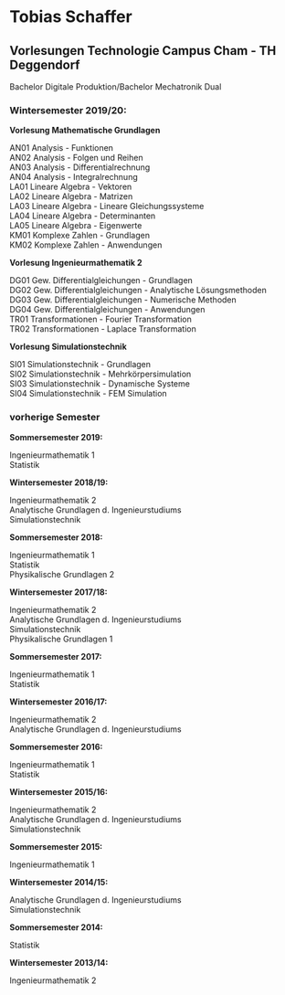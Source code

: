 # Tobias Schaffer

## Vorlesungen Technologie Campus Cham - TH Deggendorf

Bachelor Digitale Produktion/Bachelor Mechatronik Dual  

### Wintersemester 2019/20:

**Vorlesung Mathematische Grundlagen**  

AN01 Analysis - Funktionen  
AN02 Analysis - Folgen und Reihen  
AN03 Analysis - Differentialrechnung  
AN04 Analysis - Integralrechnung  
LA01 Lineare Algebra - Vektoren  
LA02 Lineare Algebra - Matrizen   
LA03 Lineare Algebra - Lineare Gleichungssysteme  
LA04 Lineare Algebra - Determinanten  
LA05 Lineare Algebra - Eigenwerte  
KM01 Komplexe Zahlen - Grundlagen  
KM02 Komplexe Zahlen - Anwendungen  

**Vorlesung Ingenieurmathematik 2**  

DG01 Gew. Differentialgleichungen - Grundlagen  
DG02 Gew. Differentialgleichungen - Analytische Lösungsmethoden   
DG03 Gew. Differentialgleichungen - Numerische Methoden  
DG04 Gew. Differentialgleichungen - Anwendungen  
TR01 Transformationen - Fourier Transformation  
TR02 Transformationen - Laplace Transformation  

**Vorlesung Simulationstechnik** 
 
SI01 Simulationstechnik - Grundlagen  
SI02 Simulationstechnik - Mehrkörpersimulation  
SI03 Simulationstechnik - Dynamische Systeme  
SI04 Simulationstechnik - FEM Simulation  

### vorherige Semester

**Sommersemester 2019:**  

Ingenieurmathematik 1  
Statistik  

**Wintersemester 2018/19:**   

Ingenieurmathematik 2  
Analytische Grundlagen d. Ingenieurstudiums  
Simulationstechnik  

**Sommersemester 2018:**  

Ingenieurmathematik 1  
Statistik  
Physikalische Grundlagen 2  

**Wintersemester 2017/18:**  

Ingenieurmathematik 2  
Analytische Grundlagen d. Ingenieurstudiums  
Simulationstechnik  
Physikalische Grundlagen 1  

**Sommersemester 2017:**  

Ingenieurmathematik 1  
Statistik  

**Wintersemester 2016/17:**  

Ingenieurmathematik 2  
Analytische Grundlagen d. Ingenieurstudiums  

**Sommersemester 2016:**  

Ingenieurmathematik 1  
Statistik  

**Wintersemester 2015/16:**  

Ingenieurmathematik 2  
Analytische Grundlagen d. Ingenieurstudiums  
Simulationstechnik  
  
**Sommersemester 2015:**  

Ingenieurmathematik 1  

**Wintersemester 2014/15:**  

Analytische Grundlagen d. Ingenieurstudiums  
Simulationstechnik  

**Sommersemester 2014:**  

Statistik  

**Wintersemester 2013/14:**  

Ingenieurmathematik 2  

